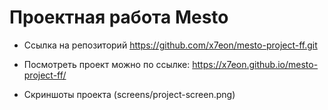 # Проектная работа Mesto

* Ссылка на репозиторий https://github.com/x7eon/mesto-project-ff.git

* Посмотреть проект можно по ссылке: https://x7eon.github.io/mesto-project-ff/

* Скриншоты проекта
(screens/project-screen.png)